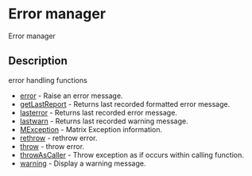 # Error manager

Error manager

## Description

error handling functions

- [error](error.md) - Raise an error message.
- [getLastReport](getLastReport.md) - Returns last recorded formatted error message.
- [lasterror](lasterror.md) - Returns last recorded error message.
- [lastwarn](lastwarn.md) - Returns last recorded warning message.
- [MException](MException.md) - Matrix Exception information.
- [rethrow](rethrow.md) - rethrow error.
- [throw](throw.md) - throw error.
- [throwAsCaller](throwAsCaller.md) - Throw exception as if occurs within calling function.
- [warning](warning.md) - Display a warning message.
